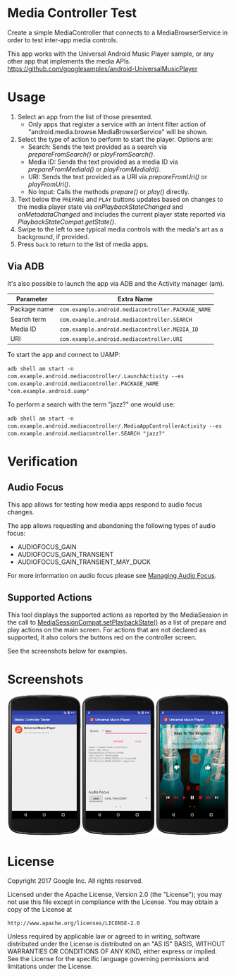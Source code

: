 Media Controller Test
=====================
Create a simple MediaController that connects to a MediaBrowserService
in order to test inter-app media controls.

This app works with the Universal Android Music Player sample,
or any other app that implements the media APIs.
https://github.com/googlesamples/android-UniversalMusicPlayer


Usage
=====

1. Select an app from the list of those presented.
   * Only apps that register a service with an intent filter action of
   "android.media.browse.MediaBrowserService" will be shown.
2. Select the type of action to perform to start the player. Options are:
   * Search: Sends the text provided as a search via _prepareFromSearch()_ or
   _playFromSearch()_.
   * Media ID: Sends the text provided as a media ID via _prepareFromMediaId()_ or
   _playFromMediaId()_.
   * URI: Sends the text provided as a URI via _prepareFromUri()_ or
   _playFromUri()_.
   * No Input: Calls the methods _prepare()_ or _play()_ directly.
3. Text below the ```PREPARE``` and ```PLAY``` buttons updates based on changes to
   the media player state via _onPlaybackStateChanged_ and _onMetadataChanged_ and
   includes the current player state reported via _PlaybackStateCompat.getState()_.
4. Swipe to the left to see typical media controls with the media's art as a
   background, if provided.
5. Press ```back``` to return to the list of media apps.

Via ADB
-------

It's also possible to launch the app via ADB and the Activity manager (am).

Parameter | Extra Name
----------|-----------
Package name | `com.example.android.mediacontroller.PACKAGE_NAME`
Search term | `com.example.android.mediacontroller.SEARCH`
Media ID | `com.example.android.mediacontroller.MEDIA_ID`
URI | `com.example.android.mediacontroller.URI`

To start the app and connect to UAMP:

`adb shell am start -n com.example.android.mediacontroller/.LaunchActivity --es com.example.android.mediacontroller.PACKAGE_NAME "com.example.android.uamp"`

To perform a search with the term "jazz?" one would use:

`adb shell am start -n com.example.android.mediacontroller/.MediaAppControllerActivity --es com.example.android.mediacontroller.SEARCH "jazz?"`

Verification
============

Audio Focus
-----------

This app allows for testing how media apps respond to audio focus changes.

The app allows requesting and abandoning the following types of audio focus:

* AUDIOFOCUS_GAIN
* AUDIOFOCUS_GAIN_TRANSIENT
* AUDIOFOCUS_GAIN_TRANSIENT_MAY_DUCK

For more information on audio focus please see
[Managing Audio Focus](https://developer.android.com/guide/topics/media-apps/audio-focus.html).

Supported Actions
-----------------

This tool displays the supported actions as reported by the MediaSession in the call to
[MediaSessionCompat.setPlaybackState()](https://developer.android.com/reference/android/support/v4/media/session/MediaSessionCompat.html#setPlaybackState(android.support.v4.media.session.PlaybackStateCompat))
as a list of prepare and play actions on the main screen. For actions that are not declared as
supported, it also colors the buttons red on the controller screen.

See the screenshots below for examples.

Screenshots
===========

![](screenshots/screenshots.png "Controls, URIs, Playback")


License
=======

Copyright 2017 Google Inc. All rights reserved.

Licensed under the Apache License, Version 2.0 (the "License");
you may not use this file except in compliance with the License.
You may obtain a copy of the License at

    http://www.apache.org/licenses/LICENSE-2.0

Unless required by applicable law or agreed to in writing, software
distributed under the License is distributed on an "AS IS" BASIS,
WITHOUT WARRANTIES OR CONDITIONS OF ANY KIND, either express or implied.
See the License for the specific language governing permissions and
limitations under the License.

